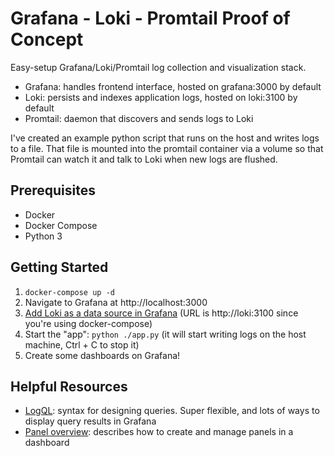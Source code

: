 # Grafana - Loki - Promtail Proof of Concept

Easy-setup Grafana/Loki/Promtail log collection and visualization stack.

- Grafana: handles frontend interface, hosted on grafana:3000 by default
- Loki: persists and indexes application logs, hosted on loki:3100 by default
- Promtail: daemon that discovers and sends logs to Loki

I've created an example python script that runs on the host and writes logs to a file. That file is mounted into the promtail container via a volume so that Promtail can watch it and talk to Loki when new logs are flushed.

## Prerequisites

- Docker
- Docker Compose
- Python 3

## Getting Started

1. `docker-compose up -d`
2. Navigate to Grafana at http://localhost:3000
3. [Add Loki as a data source in Grafana](https://grafana.com/docs/loki/latest/getting-started/grafana/) (URL is http://loki:3100 since you're using docker-compose)
4. Start the "app": `python ./app.py` (it will start writing logs on the host machine, Ctrl + C to stop it)
5. Create some dashboards on Grafana!

## Helpful Resources

- [LogQL](https://grafana.com/docs/loki/latest/logql/): syntax for designing queries. Super flexible, and lots of ways to display query results in Grafana
- [Panel overview](https://grafana.com/docs/grafana/latest/panels/panels-overview/): describes how to create and manage panels in a dashboard
